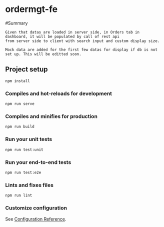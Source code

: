# ordermgt-fe

#Summary
```
Given that datas are loaded in server side, in Orders tab in dashboard, it will be populated by call of rest api
from server side to client with search input and custom display size. 

Mock data are added for the first few datas for display if db is not set up. This will be editted soon.
```

## Project setup
```
npm install
```

### Compiles and hot-reloads for development
```
npm run serve
```

### Compiles and minifies for production
```
npm run build
```

### Run your unit tests
```
npm run test:unit
```

### Run your end-to-end tests
```
npm run test:e2e
```

### Lints and fixes files
```
npm run lint
```

### Customize configuration
See [Configuration Reference](https://cli.vuejs.org/config/).
